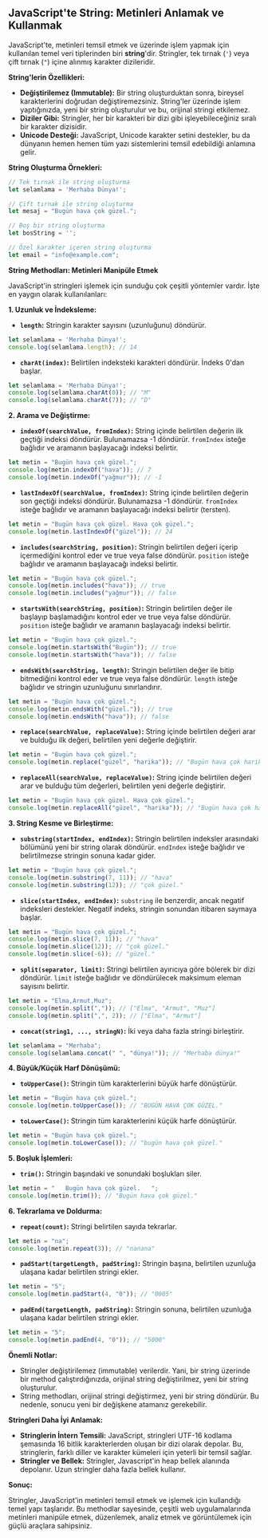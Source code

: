 ## JavaScript'te String: Metinleri Anlamak ve Kullanmak

JavaScript'te, metinleri temsil etmek ve üzerinde işlem yapmak için kullanılan temel veri tiplerinden biri **string**'dir. Stringler, tek tırnak (`'`) veya çift tırnak (`"`) içine alınmış karakter dizileridir. 

**String'lerin Özellikleri:**

* **Değiştirilemez (Immutable):** Bir string oluşturduktan sonra, bireysel karakterlerini doğrudan değiştiremezsiniz. String'ler üzerinde işlem yaptığınızda, yeni bir string oluşturulur ve bu, orijinal stringi etkilemez.
* **Diziler Gibi:** Stringler, her bir karakteri bir dizi gibi işleyebileceğiniz sıralı bir karakter dizisidir.
* **Unicode Desteği:** JavaScript, Unicode karakter setini destekler, bu da dünyanın hemen hemen tüm yazı sistemlerini temsil edebildiği anlamına gelir.

**String Oluşturma Örnekleri:**

```javascript
// Tek tırnak ile string oluşturma
let selamlama = 'Merhaba Dünya!';

// Çift tırnak ile string oluşturma
let mesaj = "Bugün hava çok güzel.";

// Boş bir string oluşturma
let bosString = '';

// Özel karakter içeren string oluşturma
let email = "info@example.com"; 
```

**String Methodları: Metinleri Manipüle Etmek**

JavaScript'in stringleri işlemek için sunduğu çok çeşitli yöntemler vardır. İşte en yaygın olarak kullanılanları:

**1. Uzunluk ve İndeksleme:**

* **`length`:** Stringin karakter sayısını (uzunluğunu) döndürür.

```javascript
let selamlama = 'Merhaba Dünya!';
console.log(selamlama.length); // 14
```

* **`charAt(index)`:** Belirtilen indeksteki karakteri döndürür. İndeks 0'dan başlar.

```javascript
let selamlama = 'Merhaba Dünya!';
console.log(selamlama.charAt(0)); // "M"
console.log(selamlama.charAt(7)); // "D"
```

**2. Arama ve Değiştirme:**

* **`indexOf(searchValue, fromIndex)`:** String içinde belirtilen değerin ilk geçtiği indeksi döndürür. Bulunamazsa -1 döndürür. `fromIndex` isteğe bağlıdır ve aramanın başlayacağı indeksi belirtir.

```javascript
let metin = "Bugün hava çok güzel.";
console.log(metin.indexOf("hava")); // 7
console.log(metin.indexOf("yağmur")); // -1
```

* **`lastIndexOf(searchValue, fromIndex)`:** String içinde belirtilen değerin son geçtiği indeksi döndürür. Bulunamazsa -1 döndürür. `fromIndex` isteğe bağlıdır ve aramanın başlayacağı indeksi belirtir (tersten).

```javascript
let metin = "Bugün hava çok güzel. Hava çok güzel.";
console.log(metin.lastIndexOf("güzel")); // 24
```

* **`includes(searchString, position)`:** Stringin belirtilen değeri içerip içermediğini kontrol eder ve true veya false döndürür.  `position` isteğe bağlıdır ve aramanın başlayacağı indeksi belirtir.

```javascript
let metin = "Bugün hava çok güzel.";
console.log(metin.includes("hava")); // true
console.log(metin.includes("yağmur")); // false
```

* **`startsWith(searchString, position)`:** Stringin belirtilen değer ile başlayıp başlamadığını kontrol eder ve true veya false döndürür.  `position` isteğe bağlıdır ve aramanın başlayacağı indeksi belirtir.

```javascript
let metin = "Bugün hava çok güzel.";
console.log(metin.startsWith("Bugün")); // true
console.log(metin.startsWith("hava")); // false
```

* **`endsWith(searchString, length)`:** Stringin belirtilen değer ile bitip bitmediğini kontrol eder ve true veya false döndürür. `length` isteğe bağlıdır ve stringin uzunluğunu sınırlandırır.

```javascript
let metin = "Bugün hava çok güzel.";
console.log(metin.endsWith("güzel.")); // true
console.log(metin.endsWith("hava")); // false
```

* **`replace(searchValue, replaceValue)`:** String içinde belirtilen değeri arar ve bulduğu ilk değeri, belirtilen yeni değerle değiştirir.

```javascript
let metin = "Bugün hava çok güzel.";
console.log(metin.replace("güzel", "harika")); // "Bugün hava çok harika."
```

* **`replaceAll(searchValue, replaceValue)`:** String içinde belirtilen değeri arar ve bulduğu tüm değerleri, belirtilen yeni değerle değiştirir.

```javascript
let metin = "Bugün hava çok güzel. Hava çok güzel.";
console.log(metin.replaceAll("güzel", "harika")); // "Bugün hava çok harika. Hava çok harika."
```

**3. String Kesme ve Birleştirme:**

* **`substring(startIndex, endIndex)`:** Stringin belirtilen indeksler arasındaki bölümünü yeni bir string olarak döndürür. `endIndex` isteğe bağlıdır ve belirtilmezse stringin sonuna kadar gider.

```javascript
let metin = "Bugün hava çok güzel.";
console.log(metin.substring(7, 11)); // "hava"
console.log(metin.substring(12)); // "çok güzel."
```

* **`slice(startIndex, endIndex)`:** `substring` ile benzerdir, ancak negatif indeksleri destekler. Negatif indeks, stringin sonundan itibaren saymaya başlar.

```javascript
let metin = "Bugün hava çok güzel.";
console.log(metin.slice(7, 11)); // "hava"
console.log(metin.slice(12)); // "çok güzel."
console.log(metin.slice(-6)); // "güzel."
```

* **`split(separator, limit)`:** Stringi belirtilen ayırıcıya göre bölerek bir dizi döndürür. `limit` isteğe bağlıdır ve döndürülecek maksimum eleman sayısını belirtir.

```javascript
let metin = "Elma,Armut,Muz";
console.log(metin.split(",")); // ["Elma", "Armut", "Muz"]
console.log(metin.split(",", 2)); // ["Elma", "Armut"]
```

* **`concat(string1, ..., stringN)`:** İki veya daha fazla stringi birleştirir.

```javascript
let selamlama = "Merhaba";
console.log(selamlama.concat(" ", "dünya!")); // "Merhaba dünya!"
```

**4. Büyük/Küçük Harf Dönüşümü:**

* **`toUpperCase()`:** Stringin tüm karakterlerini büyük harfe dönüştürür.

```javascript
let metin = "Bugün hava çok güzel.";
console.log(metin.toUpperCase()); // "BUGÜN HAVA ÇOK GÜZEL."
```

* **`toLowerCase()`:** Stringin tüm karakterlerini küçük harfe dönüştürür.

```javascript
let metin = "Bugün hava çok güzel.";
console.log(metin.toLowerCase()); // "bugün hava çok güzel."
```

**5. Boşluk İşlemleri:**

* **`trim()`:** Stringin başındaki ve sonundaki boşlukları siler.

```javascript
let metin = "   Bugün hava çok güzel.   ";
console.log(metin.trim()); // "Bugün hava çok güzel."
```

**6. Tekrarlama ve Doldurma:**

* **`repeat(count)`:** Stringi belirtilen sayıda tekrarlar. 

```javascript
let metin = "na";
console.log(metin.repeat(3)); // "nanana"
```

* **`padStart(targetLength, padString)`:** Stringin başına, belirtilen uzunluğa ulaşana kadar belirtilen stringi ekler. 

```javascript
let metin = "5";
console.log(metin.padStart(4, "0")); // "0005"
```

* **`padEnd(targetLength, padString)`:** Stringin sonuna, belirtilen uzunluğa ulaşana kadar belirtilen stringi ekler. 

```javascript
let metin = "5";
console.log(metin.padEnd(4, "0")); // "5000"
```

**Önemli Notlar:**

* Stringler değiştirilemez (immutable) verilerdir. Yani, bir string üzerinde bir method çalıştırdığınızda, orijinal string değiştirilmez, yeni bir string oluşturulur.
* String methodları, orijinal stringi değiştirmez, yeni bir string döndürür. Bu nedenle, sonucu yeni bir değişkene atamanız gerekebilir.

**Stringleri Daha İyi Anlamak:**

* **Stringlerin İntern Temsili:** JavaScript, stringleri UTF-16 kodlama şemasında 16 bitlik karakterlerden oluşan bir dizi olarak depolar. Bu, stringlerin, farklı diller ve karakter kümeleri için yeterli bir temsil sağlar.
* **Stringler ve Bellek:** Stringler, Javascript'in heap bellek alanında depolanır. Uzun stringler daha fazla bellek kullanır.

**Sonuç:**

Stringler, JavaScript'in metinleri temsil etmek ve işlemek için kullandığı temel yapı taşlarıdır. Bu methodlar sayesinde, çeşitli web uygulamalarında metinleri manipüle etmek, düzenlemek, analiz etmek ve görüntülemek için güçlü araçlara sahipsiniz.
